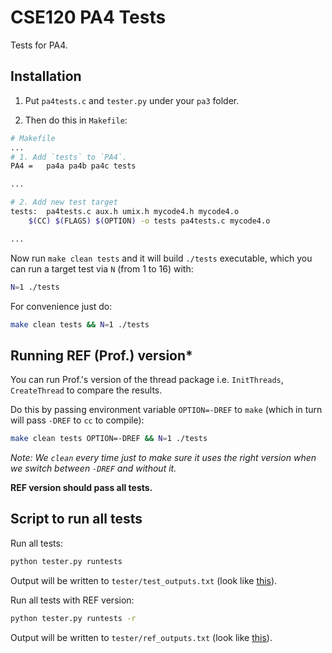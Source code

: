 # CSE120 PA4 Tests

Tests for PA4.

## Installation

1. Put `pa4tests.c` and `tester.py` under your `pa3` folder.

2. Then do this in `Makefile`:
```bash
# Makefile
...
# 1. Add `tests` to `PA4`.
PA4 =	pa4a pa4b pa4c tests

...

# 2. Add new test target
tests:	pa4tests.c aux.h umix.h mycode4.h mycode4.o
	$(CC) $(FLAGS) $(OPTION) -o tests pa4tests.c mycode4.o

...
```

Now run `make clean tests` and it will build `./tests` executable, which you can run a target test via `N` (from 1 to 16) with:
```bash
N=1 ./tests
```

For convenience just do:
```bash
make clean tests && N=1 ./tests
```

## Running REF (Prof.) version*
You can run Prof.'s version of the thread package i.e. `InitThreads`, `CreateThread` to compare the results. 

Do this by passing environment variable `OPTION=-DREF` to `make` (which in turn will pass `-DREF` to `cc` to compile):
```bash
make clean tests OPTION=-DREF && N=1 ./tests
```
*Note: We `clean` every time just to make sure it uses the right version when we switch between `-DREF` and without it.*

**REF version should pass all tests.**

## Script to run all tests

Run all tests:
```bash
python tester.py runtests
```
Output will be written to `tester/test_outputs.txt` (look like [this](../master/tester/ref_outputs.txt)).

Run all tests with REF version:
```bash
python tester.py runtests -r
```
Output will be written to `tester/ref_outputs.txt` (look like [this](../master/tester/ref_outputs.txt)).